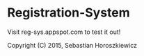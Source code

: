 # Registration-System

Visit reg-sys.appspot.com to test it out!


Copyright (C) 2015, Sebastian Horoszkiewicz
